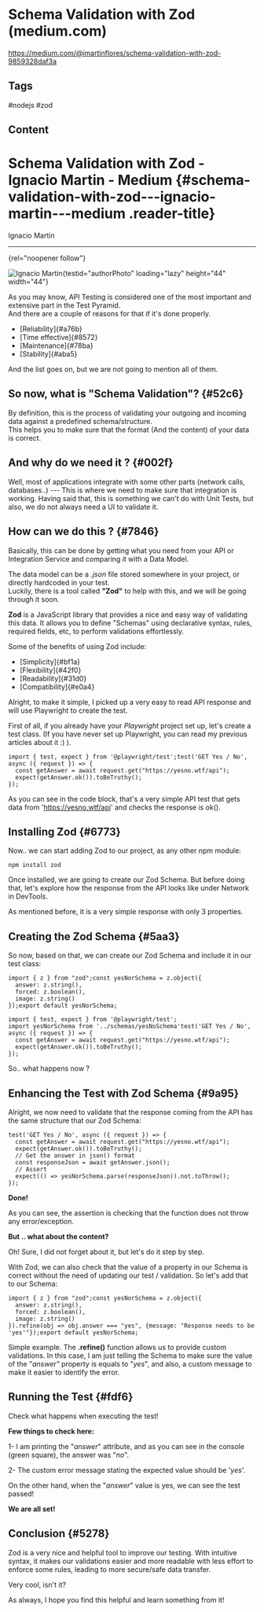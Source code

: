 # Schema Validation with Zod (medium.com)

<https://medium.com/@imartinflores/schema-validation-with-zod-9859328daf3a>

## Tags

#nodejs #zod

## Content

# Schema Validation with Zod - Ignacio Martin - Medium {#schema-validation-with-zod---ignacio-martin---medium .reader-title}

Ignacio Martin

------------------------------------------------------------------------

[](https://medium.com/@imartinflores?source=post_page---byline--9859328daf3a--------------------------------){rel="noopener follow"}

![Ignacio Martin](https://miro.medium.com/v2/resize:fill:88:88/1*WKif-thXft73DHyFGN-aIA.png){testid="authorPhoto" loading="lazy" height="44" width="44"}

As you may know, API Testing is considered one of the most important and extensive part in the Test Pyramid.\
And there are a couple of reasons for that if it's done properly.

-   [Reliability]{#a76b}
-   [Time effective]{#8572}
-   [Maintenance]{#78ba}
-   [Stability]{#aba5}

And the list goes on, but we are not going to mention all of them.

## So now, what is **"Schema Validation"**? {#52c6}

By definition, this is the process of validating your outgoing and incoming data against a predefined schema/structure.\
This helps you to make sure that the format (And the content) of your data is correct.

## And why do we need it ? {#002f}

Well, most of applications integrate with some other parts (network calls, databases..) --- This is where we need to make sure that integration is working. Having said that, this is something we can't do with Unit Tests, but also, we do not always need a UI to validate it.

## How can we do this ? {#7846}

Basically, this can be done by getting what you need from your API or Integration Service and comparing it with a Data Model.

The data model can be a *.json* file stored somewhere in your project, or directly hardcoded in your test.\
Luckily, there is a tool called **"Zod"** to help with this, and we will be going through it soon.

<figure>

</figure>

**Zod** is a JavaScript library that provides a nice and easy way of validating this data. It allows you to define "Schemas" using declarative syntax, rules, required fields, etc, to perform validations effortlessly.

Some of the benefits of using Zod include:

-   [Simplicity]{#bf1a}
-   [Flexibility]{#42f0}
-   [Readability]{#31d0}
-   [Compatibility]{#e0a4}

Alright, to make it simple, I picked up a very easy to read API response and will use Playwright to create the test.

<figure>

</figure>

First of all, if you already have your *Playwright* project set up, let's create a test class. (If you have never set up Playwright, you can read my previous articles about it :) ).

    import { test, expect } from '@playwright/test';test('GET Yes / No', async ({ request }) => {
      const getAnswer = await request.get("https://yesno.wtf/api");
      expect(getAnswer.ok()).toBeTruthy();
    });

As you can see in the code block, that's a very simple API test that gets data from 'https://yesno.wtf/api' and checks the response is ok().

## Installing Zod {#6773}

Now.. we can start adding Zod to our project, as any other npm module:

    npm install zod

Once installed, we are going to create our Zod Schema. But before doing that, let's explore how the response from the API looks like under Network in DevTools.

<figure>

</figure>

As mentioned before, it is a very simple response with only 3 properties.

## Creating the Zod Schema {#5aa3}

So now, based on that, we can create our Zod Schema and include it in our test class:

    import { z } from "zod";const yesNorSchema = z.object({
      answer: z.string(),
      forced: z.boolean(),
      image: z.string()
    });export default yesNorSchema;

    import { test, expect } from '@playwright/test';
    import yesNorSchema from '../schemas/yesNoSchema'test('GET Yes / No', async ({ request }) => {
      const getAnswer = await request.get("https://yesno.wtf/api");
      expect(getAnswer.ok()).toBeTruthy();
    });

So.. what happens now ?

## Enhancing the Test with Zod Schema {#9a95}

Alright, we now need to validate that the response coming from the API has the same structure that our Zod Schema:

    test('GET Yes / No', async ({ request }) => {
      const getAnswer = await request.get("https://yesno.wtf/api");
      expect(getAnswer.ok()).toBeTruthy();
      // Get the answer in json() format
      const responseJson = await getAnswer.json();
      // Assert
      expect(() => yesNorSchema.parse(responseJson)).not.toThrow();
    });

**Done!**

As you can see, the assertion is checking that the function does not throw any error/exception.

**But .. what about the content?**

Oh! Sure, I did not forget about it, but let's do it step by step.

With Zod, we can also check that the value of a property in our Schema is correct without the need of updating our test / validation. So let's add that to our Schema:

    import { z } from "zod";const yesNorSchema = z.object({
      answer: z.string(),
      forced: z.boolean(),
      image: z.string()
    }).refine(obj => obj.answer === "yes", {message: "Response needs to be 'yes'"});export default yesNorSchema;

Simple example. The **.refine()** function allows us to provide custom validations. In this case, I am just telling the Schema to make sure the value of the "*answer"* property is equals to "*yes*", and also, a custom message to make it easier to identify the error.

## Running the Test {#fdf6}

Check what happens when executing the test!

<figure>

</figure>

**Few things to check here:**

1- I am printing the "*answer*" attribute, and as you can see in the console (green square), the answer was "*no*".

2- The custom error message stating the expected value should be '*yes*'.

On the other hand, when the "*answer*" value is yes, we can see the test passed!

<figure>

</figure>

**We are all set!**

## Conclusion {#5278}

Zod is a very nice and helpful tool to improve our testing. With intuitive syntax, it makes our validations easier and more readable with less effort to enforce some rules, leading to more secure/safe data transfer.

Very cool, isn't it?

As always, I hope you find this helpful and learn something from it!
